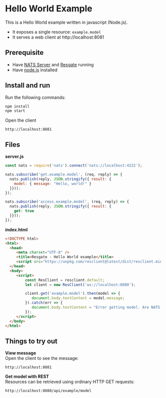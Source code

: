 # Hello World Example

This is a Hello World example written in javascript (Node.js).
* It exposes a single resource: `example.model`
* It serves a web client at http://localhost:8081

## Prerequisite

* Have [NATS Server](https://nats.io/download/nats-io/gnatsd/) and [Resgate](https://github.com/jirenius/resgate) running
* Have [node.js](https://nodejs.org/en/download/) installed

## Install and run

Run the following commands:
```bash
npm install
npm start
```
Open the client
```
http://localhost:8081
```

## Files

**server.js**
```javascript
const nats = require('nats').connect('nats://localhost:4222');

nats.subscribe('get.example.model', (req, reply) => {
  nats.publish(reply, JSON.stringify({ result: {
    model: { message: "Hello, world!" }
  }}));
});

nats.subscribe('access.example.model', (req, reply) => {
  nats.publish(reply, JSON.stringify({ result: {
    get: true
  }}));
});
```

**index.html**
```html
<!DOCTYPE html>
<html>
  <head>
     <meta charset="UTF-8" />
     <title>Resgate - Hello World example</title>
     <script src="https://unpkg.com/resclient@latest/dist/resclient.min.js"></script>
  </head>
  <body>
     <script>
         const ResClient = resclient.default;
         let client = new ResClient('ws://localhost:8080');

         client.get('example.model').then(model => {
            document.body.textContent = model.message;
         }).catch(err => {
            document.body.textContent = "Error getting model. Are NATS Server and Resgate running?";
         });
     </script>
  </body>
</html>
```


## Things to try out

**View message**  
Open the client to see the message:
```text
http://localhost:8081
```

**Get model with REST**  
Resources can be retrieved using ordinary HTTP GET requests:
```text
http://localhost:8080/api/example/model
```
